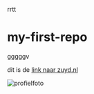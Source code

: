 rrtt
# my-first-repo
gggggv

dit is de [link naar zuyd.nl](https://zuyd.nl)

![profielfoto](https://github.com/vinson321/my-first-repo/blob/main/IMG_20250213_113529.jpg)
